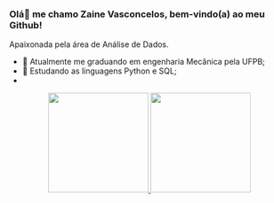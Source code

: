 ### Olá👋 me chamo Zaine Vasconcelos, bem-vindo(a) ao meu Github!

Apaixonada pela área de Análise de Dados.

- 🔭 Atualmente me graduando em engenharia Mecânica pela UFPB;
- 🌱 Estudando as linguagens Python e SQL; 
- 


<div align="center">
  <a href="https://github.com/Zaine-eng">
  <img height="180em" src="https://github-readme-stats.vercel.app/api?username=Zaine-eng&show_icons=true&theme=cobalt&include_all_commits=true&count_private=true"/>
  <img height="180em" src="https://github-readme-stats.vercel.app/api/top-langs/?username=Zaine-eng&layout=compact&langs_count=7&theme=cobalt"/>
</div>
